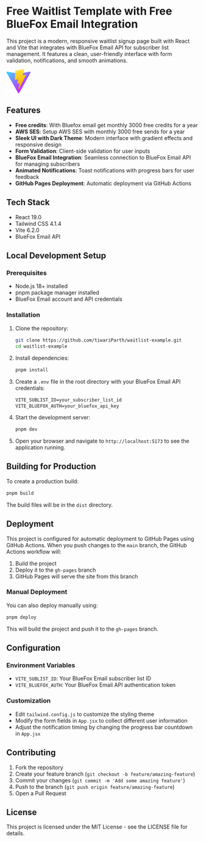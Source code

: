 # Free Waitlist Template with Free BlueFox Email Integration

This project is a modern, responsive waitlist signup page built with React and Vite that integrates with BlueFox Email API for subscriber list management. It features a clean, user-friendly interface with form validation, notifications, and smooth animations.

![Waitlist Signup Form](/public/vite.svg)

## Features

- **Free credits**: With Bluefox email get monthly 3000 free credits for a year
- **AWS SES**: Setup AWS SES with monthly 3000 free sends for a year
- **Sleek UI with Dark Theme**: Modern interface with gradient effects and responsive design
- **Form Validation**: Client-side validation for user inputs
- **BlueFox Email Integration**: Seamless connection to BlueFox Email API for managing subscribers
- **Animated Notifications**: Toast notifications with progress bars for user feedback
- **GitHub Pages Deployment**: Automatic deployment via GitHub Actions


## Tech Stack

- React 19.0
- Tailwind CSS 4.1.4
- Vite 6.2.0
- BlueFox Email API

## Local Development Setup

### Prerequisites

- Node.js 18+ installed
- pnpm package manager installed
- BlueFox Email account and API credentials

### Installation

1. Clone the repository:
   ```bash
   git clone https://github.com/tiwariParth/waitlist-example.git
   cd waitlist-example
   ```

2. Install dependencies:
   ```bash
   pnpm install
   ```

3. Create a `.env` file in the root directory with your BlueFox Email API credentials:
   ```
   VITE_SUBLIST_ID=your_subscriber_list_id
   VITE_BLUEFOX_AUTH=your_bluefox_api_key
   ```

4. Start the development server:
   ```bash
   pnpm dev
   ```

5. Open your browser and navigate to `http://localhost:5173` to see the application running.

## Building for Production

To create a production build:

```bash
pnpm build
```

The build files will be in the `dist` directory.

## Deployment

This project is configured for automatic deployment to GitHub Pages using GitHub Actions. When you push changes to the `main` branch, the GitHub Actions workflow will:

1. Build the project
2. Deploy it to the `gh-pages` branch
3. GitHub Pages will serve the site from this branch

### Manual Deployment

You can also deploy manually using:

```bash
pnpm deploy
```

This will build the project and push it to the `gh-pages` branch.

## Configuration

### Environment Variables

- `VITE_SUBLIST_ID`: Your BlueFox Email subscriber list ID
- `VITE_BLUEFOX_AUTH`: Your BlueFox Email API authentication token

### Customization

- Edit `tailwind.config.js` to customize the styling theme
- Modify the form fields in `App.jsx` to collect different user information
- Adjust the notification timing by changing the progress bar countdown in `App.jsx`

## Contributing

1. Fork the repository
2. Create your feature branch (`git checkout -b feature/amazing-feature`)
3. Commit your changes (`git commit -m 'Add some amazing feature'`)
4. Push to the branch (`git push origin feature/amazing-feature`)
5. Open a Pull Request

## License

This project is licensed under the MIT License - see the LICENSE file for details.
